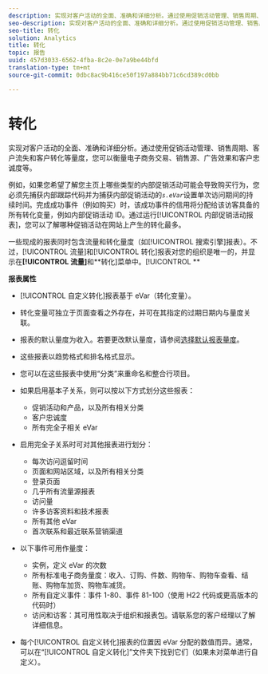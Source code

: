 ```yaml
---
description: 实现对客户活动的全面、准确和详细分析。通过使用促销活动管理、销售周期、客户流失和客户转化等量度，您可以衡量电子商务交易、销售源、广告效果和客户忠诚度等。
seo-description: 实现对客户活动的全面、准确和详细分析。通过使用促销活动管理、销售周期、客户流失和客户转化等量度，您可以衡量电子商务交易、销售源、广告效果和客户忠诚度等。
seo-title: 转化
solution: Analytics
title: 转化
topic: 报告
uuid: 457d3033-6562-4fba-8c2e-0e7a9be44bfd
translation-type: tm+mt
source-git-commit: 0dbc8ac9b416ce50f197a884bb71c6cd389cd0bb

---
```



# 转化

实现对客户活动的全面、准确和详细分析。通过使用促销活动管理、销售周期、客户流失和客户转化等量度，您可以衡量电子商务交易、销售源、广告效果和客户忠诚度等。

例如，如果您希望了解您主页上哪些类型的内部促销活动可能会导致购买行为，您必须先捕获内部跟踪代码并为捕获内部促销活动的&#x200B;*`s.eVar`*&#x200B;设置单次访问期间的持续时间。完成成功事件（例如购买）时，该成功事件的信用将分配给该访客具备的所有转化变量，例如内部促销活动 ID。通过运行[!UICONTROL 内部促销活动报表]，您可以了解哪种促销活动在网站上产生的转化最多。

一些现成的报表同时包含流量和转化量度（如[!UICONTROL 搜索引擎]报表）。不过，[!UICONTROL 流量]和[!UICONTROL 转化]报表对您的组织是唯一的，并显示在&#x200B;**[!UICONTROL 流量]**&#x200B;和&#x200B;**转化]菜单中。[!UICONTROL **

**报表属性**

* [!UICONTROL 自定义转化]报表基于 eVar（转化变量）。
* 转化变量可独立于页面查看之外存在，并可在其指定的过期日期内与量度关联。
* 报表的默认量度为收入。若要更改默认量度，请参阅[选择默认报表量度](https://marketing.adobe.com/resources/help/en_US/sc/user/t_metrics_set_default.html)。
* 这些报表以趋势格式和排名格式显示。
* 您可以在这些报表中使用“分类”来重命名和整合行项目。
* 如果启用基本子关系，则可以按以下方式划分这些报表：

   * 促销活动和产品，以及所有相关分类
   * 客户忠诚度
   * 所有完全子相关 eVar

* 启用完全子关系时可对其他报表进行划分：

   * 每次访问逗留时间
   * 页面和网站区域，以及所有相关分类
   * 登录页面
   * 几乎所有流量源报表
   * 访问量
   * 许多访客资料和技术报表
   * 所有其他 eVar
   * 首次联系和最近联系营销渠道

* 以下事件可用作量度：

   * 实例，定义 eVar 的次数
   * 所有标准电子商务量度：收入、订购、件数、购物车、购物车查看、结账、购物车加货、购物车减货。
   * 所有自定义事件：事件 1-80、事件 81-100（使用 H22 代码或更高版本的代码时）
   * 访问和访客：其可用性取决于组织和报表包。请联系您的客户经理以了解详细信息。

* 每个[!UICONTROL 自定义转化]报表的位置因 eVar 分配的数值而异。通常，可以在“[!UICONTROL 自定义转化]”文件夹下找到它们（如果未对菜单进行自定义）。

